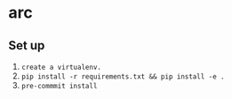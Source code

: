 # arc

## Set up
1. `create a virtualenv.`
2. `pip install -r requirements.txt && pip install -e .`
3. `pre-commmit install`
